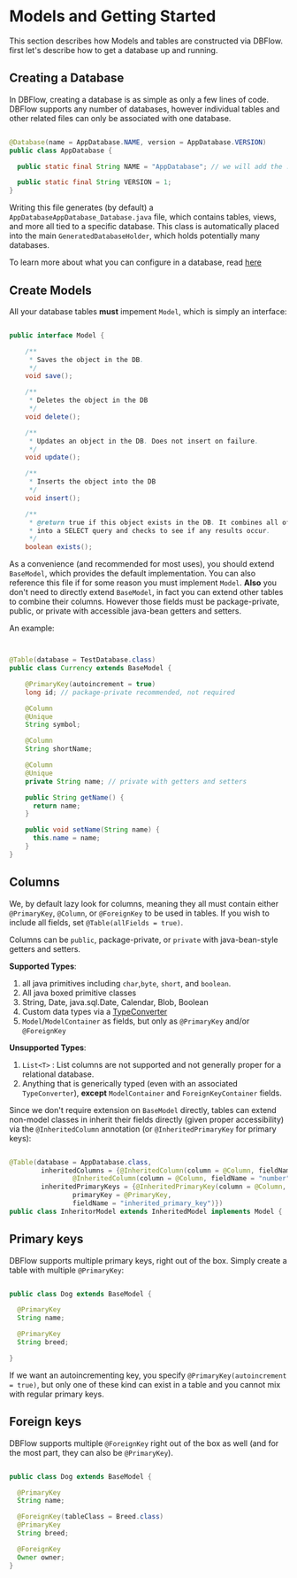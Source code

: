 # Models and Getting Started

This section describes how Models and tables are constructed via DBFlow. first
let's describe how to get a database up and running.

## Creating a Database

In DBFlow, creating a database is as simple as only a few lines of code. DBFlow
supports any number of databases, however individual tables and other related files
can only be associated with one database.

```java

@Database(name = AppDatabase.NAME, version = AppDatabase.VERSION)
public class AppDatabase {

  public static final String NAME = "AppDatabase"; // we will add the .db extension

  public static final String VERSION = 1;
}


```

Writing this file generates (by default) a `AppDatabaseAppDatabase_Database.java`
file, which contains tables, views, and more all tied to a specific database. This
class is automatically placed into the main `GeneratedDatabaseHolder`, which holds
potentially many databases.

To learn more about what you can configure in a database, read [here](/usage2/Databases.md)

## Create Models

All your database tables __must__ impement `Model`, which is simply an interface:

```java

public interface Model {

    /**
     * Saves the object in the DB.
     */
    void save();

    /**
     * Deletes the object in the DB
     */
    void delete();

    /**
     * Updates an object in the DB. Does not insert on failure.
     */
    void update();

    /**
     * Inserts the object into the DB
     */
    void insert();

    /**
     * @return true if this object exists in the DB. It combines all of it's primary key fields
     * into a SELECT query and checks to see if any results occur.
     */
    boolean exists();

```

As a convenience (and recommended for most uses), you should extend `BaseModel`, which provides the default implementation. You can also reference this file if for some reason you must implement `Model`. **Also** you don't need to directly extend `BaseModel`, in fact you can extend other tables to combine their columns. However those fields must be package-private, public, or private with accessible java-bean getters and setters.

An example:

```java


@Table(database = TestDatabase.class)
public class Currency extends BaseModel {

    @PrimaryKey(autoincrement = true)
    long id; // package-private recommended, not required

    @Column
    @Unique
    String symbol;

    @Column
    String shortName;

    @Column
    @Unique
    private String name; // private with getters and setters

    public String getName() {
      return name;
    }

    public void setName(String name) {
      this.name = name;
    }
}

```

## Columns

We, by default lazy look for columns, meaning they all must contain either `@PrimaryKey`, `@Column`, or `@ForeignKey` to be used in tables. If you wish to include all fields, set `@Table(allFields = true)`.

Columns can be `public`, package-private, or `private` with java-bean-style getters and setters.

**Supported Types**:
1. all java primitives including `char`,`byte`, `short`, and `boolean`.
2. All java boxed primitive classes
3. String, Date, java.sql.Date, Calendar, Blob, Boolean
4. Custom data types via a [TypeConverter](/usage2/TypeConverters.md)
5. `Model`/`ModelContainer` as fields, but only as `@PrimaryKey` and/or `@ForeignKey`

**Unsupported Types**:
1. `List<T>` : List columns are not supported and not generally proper for a relational database.
2. Anything that is generically typed (even with an associated `TypeConverter`), **except** `ModelContainer` and `ForeignKeyContainer` fields.

Since we don't require extension on `BaseModel` directly, tables can extend non-model classes in inherit their fields directly (given proper accessibility) via the `@InheritedColumn` annotation (or `@InheritedPrimaryKey` for primary keys):

```java

@Table(database = AppDatabase.class,
        inheritedColumns = {@InheritedColumn(column = @Column, fieldName = "name"),
                @InheritedColumn(column = @Column, fieldName = "number")},
        inheritedPrimaryKeys = {@InheritedPrimaryKey(column = @Column,
                primaryKey = @PrimaryKey,
                fieldName = "inherited_primary_key")})
public class InheritorModel extends InheritedModel implements Model {

```

## Primary keys

DBFlow supports multiple primary keys, right out of the box. Simply create a table with multiple `@PrimaryKey`:

```java

public class Dog extends BaseModel {

  @PrimaryKey
  String name;

  @PrimaryKey
  String breed;

}

```

If we want an autoincrementing key, you specify `@PrimaryKey(autoincrement = true)`, but only one of these kind can exist in a table and you cannot mix with regular primary keys.

## Foreign keys

DBFlow supports multiple `@ForeignKey` right out of the box as well (and for the most part, they can also be `@PrimaryKey`).

```java

public class Dog extends BaseModel {

  @PrimaryKey
  String name;

  @ForeignKey(tableClass = Breed.class)
  @PrimaryKey
  String breed;

  @ForeignKey
  Owner owner;
}

```
